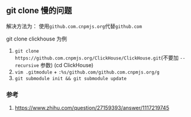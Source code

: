 ## git clone 慢的问题
解决方法为： 使用`github.com.cnpmjs.org`代替`github.com`

git clone clickhouse 为例
1. `git clone https://github.com.cnpmjs.org/ClickHouse/ClickHouse.git`(不要加 `--recursive` 参数) (cd ClickHouse)
2. `vim .gitmodule` + `:%s/github.com/github.com.cnpmjs.org/g`
3. `git submodule init && git submodule update`

### 参考
1. https://www.zhihu.com/question/27159393/answer/1117219745


